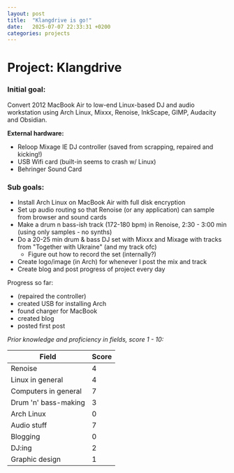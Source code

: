 ```yaml
---
layout: post
title:  "Klangdrive is go!"
date:   2025-07-07 22:33:31 +0200
categories: projects
---
```



# Project: Klangdrive
### Initial goal:
Convert 2012 MacBook Air to low-end Linux-based DJ and audio workstation using Arch Linux, Mixxx, Renoise, InkScape, GIMP, Audacity and Obsidian. 

**External hardware:**
- Reloop Mixage IE DJ controller (saved from scrapping, repaired and kicking!)
- USB Wifi card (built-in seems to crash w/ Linux)
- Behringer Sound Card

### Sub goals:
- Install Arch Linux on MacBook Air with full disk encryption
- Set up audio routing so that Renoise (or any application) can sample from browser and sound cards
- Make a drum n bass-ish track (172-180 bpm) in Renoise, 2:30 - 3:00 min (using only samples - no synths)
- Do a 20-25 min drum & bass DJ set with Mixxx and Mixage with tracks from "Together with Ukraine" (and my track ofc)
	- Figure out how to record the set (internally?)
- Create logo/image (in Arch) for whenever I post the mix and track
- Create blog and post progress of project every day

Progress so far:
- (repaired the controller)
- created USB for installing Arch
- found charger for MacBook
- created blog
- posted first post



*Prior knowledge and proficiency in fields, score 1 - 10:*

| Field                | Score |
| -------------------- | ----- |
| Renoise              | 4     |
| Linux in general     | 4     |
| Computers in general | 7     |
| Drum 'n' bass-making | 3     |
| Arch Linux           | 0     |
| Audio stuff          | 7     |
| Blogging             | 0     |
| DJ:ing               | 2     |
| Graphic design       | 1     |
